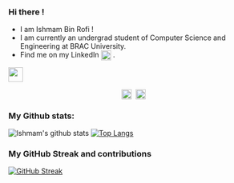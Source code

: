 ### Hi there !
- I am Ishmam Bin Rofi ! 
- I am currently an undergrad student of Computer Science and Engineering at BRAC University.
- Find me on my LinkedIn <a href="https://www.linkedin.com/in/ishmam-bin-rofi-a18758243/" target="blank"><img align="center" src="https://cdn.jsdelivr.net/npm/simple-icons@3.0.1/icons/linkedin.svg" alt="Ishmam Bin Rofi" height="20" width="20" /></a>&nbsp;.
<img src="https://github.com/TheDudeThatCode/TheDudeThatCode/blob/master/Assets/Hi.gif" width="29px">
<p align="center">
<a href="https://twitter.com/ishmam_rafi" target="blank"><img align="center" src="https://cdn.jsdelivr.net/npm/simple-icons@3.0.1/icons/twitter.svg" alt="ishmam_rafi" height="20" width="20" /></a>&nbsp;
<a href="https://www.linkedin.com/in/ishmam-bin-rofi-a18758243/" target="blank"><img align="center" src="https://cdn.jsdelivr.net/npm/simple-icons@3.0.1/icons/linkedin.svg" alt="Ishmam Bin Rofi" height="20" width="20" /></a>&nbsp;
</p>

### My Github stats:
![Ishmam's github stats](https://github-readme-stats.vercel.app/api?username=ishmam-br10&show_icons=true&title_color=ffc857&icon_color=8ac926&text_color=daf7dc&bg_color=151515&hide=["stars"])
[![Top Langs](https://github-readme-stats.vercel.app/api/top-langs/?username=ishmam-br10&layout=compact&text_color=daf7dc&bg_color=151515)](https://github.com/anuraghazra/github-readme-stats)

### My GitHub Streak and contributions
[![GitHub Streak](https://streak-stats.demolab.com/?user=ishmam-br10)](https://git.io/streak-stats)
